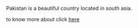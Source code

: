 Pakistan is a beautiful country located in south asia.

to know more about click [here](http://www.pakistan.gov.pk/) 
